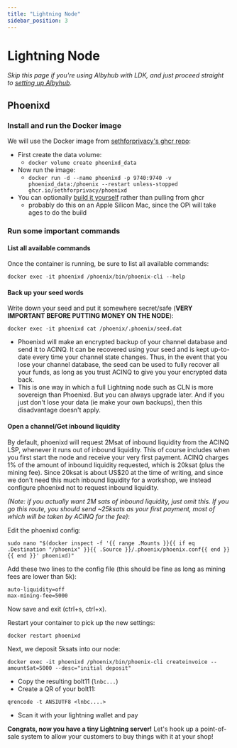 ```yaml
---
title: "Lightning Node"
sidebar_position: 3
---
```


# Lightning Node

*Skip this page if you're using Albyhub with LDK, and just proceed straight to [setting up Albyhub](hub#albyhub).*

## Phoenixd

### Install and run the Docker image
We will use the Docker image from [sethforprivacy's ghcr repo](https://github.com/sethforprivacy/phoenixd-docker/pkgs/container/phoenixd):
- First create the data volume:
  - `docker volume create phoenixd_data`
- Now run the image:
  - `docker run -d --name phoenixd -p 9740:9740 -v phoenixd_data:/phoenix --restart unless-stopped ghcr.io/sethforprivacy/phoenixd`
- You can optionally [build it yourself](https://github.com/sethforprivacy/phoenixd-docker) rather than pulling from ghcr
    - probably do this on an Apple Silicon Mac, since the OPi will take ages to do the build

### Run some important commands
#### List all available commands
Once the container is running, be sure to list all available commands:
```
docker exec -it phoenixd /phoenix/bin/phoenix-cli --help
```
#### Back up your seed words
Write down your seed and put it somewhere secret/safe (**VERY IMPORTANT BEFORE PUTTING MONEY ON THE NODE**):

```
docker exec -it phoenixd cat /phoenix/.phoenix/seed.dat
```
- Phoenixd will make an encrypted backup of your channel database and send it to ACINQ. It can be recovered using your seed and is kept up-to-date every time your channel state changes. Thus, in the event that you lose your channel database, the seed can be used to fully recover all your funds, as long as you trust ACINQ to give you your encrypted data back.
- This is one way in which a full Lightning node such as CLN is more sovereign than Phoenixd. But you can always upgrade later. And if you just don't lose your data (ie make your own backups), then this disadvantage doesn't apply.

#### Open a channel/Get inbound liquidity
By default, phoenixd will request 2Msat of inbound liquidity from the ACINQ LSP, whenever it runs out of inbound liquidity. This of course includes when you first start the node and receive your very first payment. ACINQ charges 1% of the amount of inbound liquidity requested, which is 20ksat (plus the mining fee). Since 20ksat is about US$20 at the time of writing, and since we don't need this much inbound liquidity for a workshop, we instead configure phoenixd not to request inbound liquidity.

*(Note: if you actually want 2M sats of inbound liquidity, just omit this. If you go this route, you should send ~25ksats as your first payment, most of which will be taken by ACINQ for the fee)*:

Edit the phoenixd config:
```
sudo nano "$(docker inspect -f '{{ range .Mounts }}{{ if eq .Destination "/phoenix" }}{{ .Source }}/.phoenix/phoenix.conf{{ end }}{{ end }}' phoenixd)"
```
Add these two lines to the config file (this should be fine as long as mining fees are lower than 5k):
```
auto-liquidity=off
max-mining-fee=5000
```

Now save and exit (ctrl+s, ctrl+x).

Restart your container to pick up the new settings:
```
docker restart phoenixd
```

Next, we deposit 5ksats into our node:
```
docker exec -it phoenixd /phoenix/bin/phoenix-cli createinvoice --amountSat=5000 --desc="initial deposit"
```
- Copy the resulting bolt11 (`lnbc...`)
- Create a QR of your bolt11:
```
qrencode -t ANSIUTF8 <lnbc....>
```
- Scan it with your lightning wallet and pay

**Congrats, now you have a tiny Lightning server!** Let's hook up a point-of-sale system to allow your customers to buy things with it at your shop!
